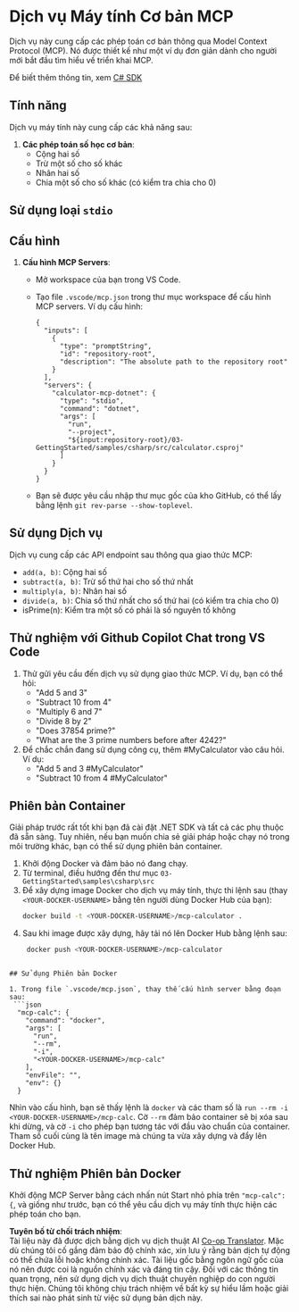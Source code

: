 <!--
CO_OP_TRANSLATOR_METADATA:
{
  "original_hash": "882aae00f1d3f007e20d03b883f44afa",
  "translation_date": "2025-07-13T22:17:37+00:00",
  "source_file": "03-GettingStarted/samples/csharp/README.md",
  "language_code": "vi"
}
-->
# Dịch vụ Máy tính Cơ bản MCP

Dịch vụ này cung cấp các phép toán cơ bản thông qua Model Context Protocol (MCP). Nó được thiết kế như một ví dụ đơn giản dành cho người mới bắt đầu tìm hiểu về triển khai MCP.

Để biết thêm thông tin, xem [C# SDK](https://github.com/modelcontextprotocol/csharp-sdk)

## Tính năng

Dịch vụ máy tính này cung cấp các khả năng sau:

1. **Các phép toán số học cơ bản**:
   - Cộng hai số
   - Trừ một số cho số khác
   - Nhân hai số
   - Chia một số cho số khác (có kiểm tra chia cho 0)

## Sử dụng loại `stdio`
  
## Cấu hình

1. **Cấu hình MCP Servers**:
   - Mở workspace của bạn trong VS Code.
   - Tạo file `.vscode/mcp.json` trong thư mục workspace để cấu hình MCP servers. Ví dụ cấu hình:

     ```jsonc
     {
       "inputs": [
         {
           "type": "promptString",
           "id": "repository-root",
           "description": "The absolute path to the repository root"
         }
       ],
       "servers": {
         "calculator-mcp-dotnet": {
           "type": "stdio",
           "command": "dotnet",
           "args": [
             "run",
             "--project",
             "${input:repository-root}/03-GettingStarted/samples/csharp/src/calculator.csproj"
           ]
         }
       }
     }
     ```

   - Bạn sẽ được yêu cầu nhập thư mục gốc của kho GitHub, có thể lấy bằng lệnh `git rev-parse --show-toplevel`.

## Sử dụng Dịch vụ

Dịch vụ cung cấp các API endpoint sau thông qua giao thức MCP:

- `add(a, b)`: Cộng hai số
- `subtract(a, b)`: Trừ số thứ hai cho số thứ nhất
- `multiply(a, b)`: Nhân hai số
- `divide(a, b)`: Chia số thứ nhất cho số thứ hai (có kiểm tra chia cho 0)
- isPrime(n): Kiểm tra một số có phải là số nguyên tố không

## Thử nghiệm với Github Copilot Chat trong VS Code

1. Thử gửi yêu cầu đến dịch vụ sử dụng giao thức MCP. Ví dụ, bạn có thể hỏi:
   - "Add 5 and 3"
   - "Subtract 10 from 4"
   - "Multiply 6 and 7"
   - "Divide 8 by 2"
   - "Does 37854 prime?"
   - "What are the 3 prime numbers before after 4242?"
2. Để chắc chắn đang sử dụng công cụ, thêm #MyCalculator vào câu hỏi. Ví dụ:
   - "Add 5 and 3 #MyCalculator"
   - "Subtract 10 from 4 #MyCalculator"

## Phiên bản Container

Giải pháp trước rất tốt khi bạn đã cài đặt .NET SDK và tất cả các phụ thuộc đã sẵn sàng. Tuy nhiên, nếu bạn muốn chia sẻ giải pháp hoặc chạy nó trong môi trường khác, bạn có thể sử dụng phiên bản container.

1. Khởi động Docker và đảm bảo nó đang chạy.
1. Từ terminal, điều hướng đến thư mục `03-GettingStarted\samples\csharp\src`
1. Để xây dựng image Docker cho dịch vụ máy tính, thực thi lệnh sau (thay `<YOUR-DOCKER-USERNAME>` bằng tên người dùng Docker Hub của bạn):
   ```bash
   docker build -t <YOUR-DOCKER-USERNAME>/mcp-calculator .
   ``` 
1. Sau khi image được xây dựng, hãy tải nó lên Docker Hub bằng lệnh sau:
   ```bash
    docker push <YOUR-DOCKER-USERNAME>/mcp-calculator
  ```

## Sử dụng Phiên bản Docker

1. Trong file `.vscode/mcp.json`, thay thế cấu hình server bằng đoạn sau:
   ```json
    "mcp-calc": {
      "command": "docker",
      "args": [
        "run",
        "--rm",
        "-i",
        "<YOUR-DOCKER-USERNAME>/mcp-calc"
      ],
      "envFile": "",
      "env": {}
    }
   ```
   Nhìn vào cấu hình, bạn sẽ thấy lệnh là `docker` và các tham số là `run --rm -i <YOUR-DOCKER-USERNAME>/mcp-calc`. Cờ `--rm` đảm bảo container sẽ bị xóa sau khi dừng, và cờ `-i` cho phép bạn tương tác với đầu vào chuẩn của container. Tham số cuối cùng là tên image mà chúng ta vừa xây dựng và đẩy lên Docker Hub.

## Thử nghiệm Phiên bản Docker

Khởi động MCP Server bằng cách nhấn nút Start nhỏ phía trên `"mcp-calc": {`, và giống như trước, bạn có thể yêu cầu dịch vụ máy tính thực hiện các phép toán cho bạn.

**Tuyên bố từ chối trách nhiệm**:  
Tài liệu này đã được dịch bằng dịch vụ dịch thuật AI [Co-op Translator](https://github.com/Azure/co-op-translator). Mặc dù chúng tôi cố gắng đảm bảo độ chính xác, xin lưu ý rằng bản dịch tự động có thể chứa lỗi hoặc không chính xác. Tài liệu gốc bằng ngôn ngữ gốc của nó nên được coi là nguồn chính xác và đáng tin cậy. Đối với các thông tin quan trọng, nên sử dụng dịch vụ dịch thuật chuyên nghiệp do con người thực hiện. Chúng tôi không chịu trách nhiệm về bất kỳ sự hiểu lầm hoặc giải thích sai nào phát sinh từ việc sử dụng bản dịch này.